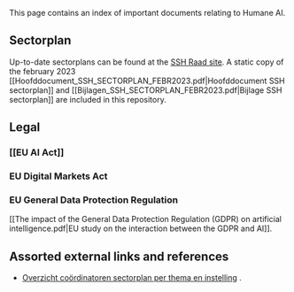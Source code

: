 This page contains an index of important documents relating to Humane AI.

## Sectorplan

Up-to-date sectorplans can be found at the [SSH Raad site](https://sshraad.nl/sectorplannen-2022-ssh/).
A static copy of the february 2023 [[Hoofddocument_SSH_SECTORPLAN_FEBR2023.pdf|Hoofddocument SSH sectorplan]]  and [[Bijlagen_SSH_SECTORPLAN_FEBR2023.pdf|Bijlage SSH sectorplan]] are included in this repository.

## Legal

### [[EU AI Act]]

### EU Digital Markets Act

### EU General Data Protection Regulation

[[The impact of the General Data Protection Regulation (GDPR) on artificial intelligence.pdf|EU study on the interaction between the GDPR and AI]].

## Assorted external links and references

- [Overzicht coördinatoren sectorplan per thema en instelling](https://docs.google.com/spreadsheets/d/1FJ3pBdHwTwTJ2mEcTH1Is_z2juZEmDPaHf4w4Ek30ck/edit#gid=0) .
